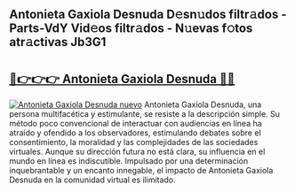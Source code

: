 ## Antonieta Gaxiola Desnuda D𝚎sn𝚞dos filtr𝚊dos - Parts-VdY Vid𝚎os filtr𝚊dos - N𝚞evas f𝚘tos atr𝚊ctivas Jb3G1

# <h2><a href="http://mb4i3xl.tromn.icu/?c=Antonieta+Gaxiola+Desnuda">🔗👉👉👉 Antonieta Gaxiola Desnuda 🔗🔗</a></h2>

[![Antonieta Gaxiola Desnuda nuevo](https://i.imgur.com/pEAQMta.gif)](http://mb4i3xl.tromn.icu/?c=Antonieta+Gaxiola+Desnuda)
Antonieta Gaxiola Desnuda, una persona multifacética y estimulante, se resiste a la descripción simple. Su método poco convencional de interactuar con audiencias en línea ha atraído y ofendido a los observadores, estimulando debates sobre el consentimiento, la moralidad y las complejidades de las sociedades virtuales. Aunque su dirección futura no está clara, su influencia en el mundo en línea es indiscutible. Impulsado por una determinación inquebrantable y un encanto innegable, el impacto de Antonieta Gaxiola Desnuda en la comunidad virtual es ilimitado.
